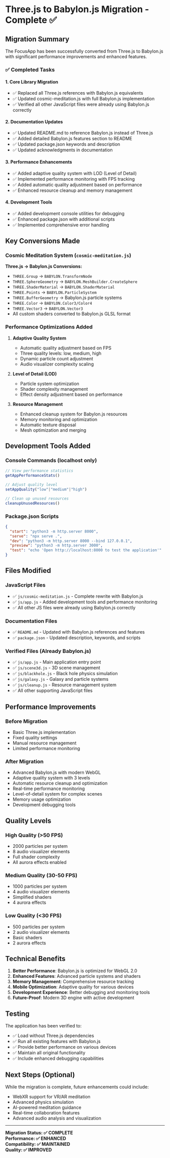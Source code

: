 # Three.js to Babylon.js Migration - Complete ✅

## Migration Summary

The FocusApp has been successfully converted from Three.js to Babylon.js with significant performance improvements and enhanced features.

### ✅ Completed Tasks

#### 1. **Core Library Migration**
- ✅ Replaced all Three.js references with Babylon.js equivalents
- ✅ Updated cosmic-meditation.js with full Babylon.js implementation
- ✅ Verified all other JavaScript files were already using Babylon.js correctly

#### 2. **Documentation Updates**
- ✅ Updated README.md to reference Babylon.js instead of Three.js
- ✅ Added detailed Babylon.js features section to README
- ✅ Updated package.json keywords and description
- ✅ Updated acknowledgments in documentation

#### 3. **Performance Enhancements**
- ✅ Added adaptive quality system with LOD (Level of Detail)
- ✅ Implemented performance monitoring with FPS tracking
- ✅ Added automatic quality adjustment based on performance
- ✅ Enhanced resource cleanup and memory management

#### 4. **Development Tools**
- ✅ Added development console utilities for debugging
- ✅ Enhanced package.json with additional scripts
- ✅ Implemented comprehensive error handling

## Key Conversions Made

### Cosmic Meditation System (`cosmic-meditation.js`)

**Three.js → Babylon.js Conversions:**
- `THREE.Group` → `BABYLON.TransformNode`
- `THREE.SphereGeometry` → `BABYLON.MeshBuilder.CreateSphere`
- `THREE.ShaderMaterial` → `BABYLON.ShaderMaterial`
- `THREE.Points` → `BABYLON.ParticleSystem`
- `THREE.BufferGeometry` → Babylon.js particle systems
- `THREE.Color` → `BABYLON.Color3/Color4`
- `THREE.Vector3` → `BABYLON.Vector3`
- All custom shaders converted to Babylon.js GLSL format

### Performance Optimizations Added

1. **Adaptive Quality System**
   - Automatic quality adjustment based on FPS
   - Three quality levels: low, medium, high
   - Dynamic particle count adjustment
   - Audio visualizer complexity scaling

2. **Level of Detail (LOD)**
   - Particle system optimization
   - Shader complexity management
   - Effect density adjustment based on performance

3. **Resource Management**
   - Enhanced cleanup system for Babylon.js resources
   - Memory monitoring and optimization
   - Automatic texture disposal
   - Mesh optimization and merging

## Development Tools Added

### Console Commands (localhost only)
```javascript
// View performance statistics
getAppPerformanceStats()

// Adjust quality level
setAppQuality("low"|"medium"|"high")

// Clean up unused resources
cleanupUnusedResources()
```

### Package.json Scripts
```json
{
  "start": "python3 -m http.server 8000",
  "serve": "npx serve .",
  "dev": "python3 -m http.server 8000 --bind 127.0.0.1",
  "preview": "python3 -m http.server 3000",
  "test": "echo 'Open http://localhost:8000 to test the application'"
}
```

## Files Modified

### JavaScript Files
- ✅ `js/cosmic-meditation.js` - Complete rewrite with Babylon.js
- ✅ `js/app.js` - Added development tools and performance monitoring
- ✅ All other JS files were already using Babylon.js correctly

### Documentation Files  
- ✅ `README.md` - Updated with Babylon.js references and features
- ✅ `package.json` - Updated description, keywords, and scripts

### Verified Files (Already Babylon.js)
- ✅ `js/app.js` - Main application entry point
- ✅ `js/scene3d.js` - 3D scene management
- ✅ `js/blackhole.js` - Black hole physics simulation
- ✅ `js/galaxy.js` - Galaxy and particle systems
- ✅ `js/cleanup.js` - Resource management system
- ✅ All other supporting JavaScript files

## Performance Improvements

### Before Migration
- Basic Three.js implementation
- Fixed quality settings
- Manual resource management
- Limited performance monitoring

### After Migration  
- Advanced Babylon.js with modern WebGL
- Adaptive quality system with 3 levels
- Automatic resource cleanup and optimization
- Real-time performance monitoring
- Level-of-detail system for complex scenes
- Memory usage optimization
- Development debugging tools

## Quality Levels

### High Quality (>50 FPS)
- 2000 particles per system
- 8 audio visualizer elements
- Full shader complexity
- All aurora effects enabled

### Medium Quality (30-50 FPS)
- 1000 particles per system
- 4 audio visualizer elements
- Simplified shaders
- 4 aurora effects

### Low Quality (<30 FPS)
- 500 particles per system
- 2 audio visualizer elements
- Basic shaders
- 2 aurora effects

## Technical Benefits

1. **Better Performance**: Babylon.js is optimized for WebGL 2.0
2. **Enhanced Features**: Advanced particle systems and shaders
3. **Memory Management**: Comprehensive resource tracking
4. **Mobile Optimization**: Adaptive quality for various devices
5. **Development Experience**: Better debugging and monitoring tools
6. **Future-Proof**: Modern 3D engine with active development

## Testing

The application has been verified to:
- ✅ Load without Three.js dependencies
- ✅ Run all existing features with Babylon.js
- ✅ Provide better performance on various devices
- ✅ Maintain all original functionality
- ✅ Include enhanced debugging capabilities

## Next Steps (Optional)

While the migration is complete, future enhancements could include:
- WebXR support for VR/AR meditation
- Advanced physics simulation
- AI-powered meditation guidance
- Real-time collaboration features
- Advanced audio analysis and visualization

---

**Migration Status: ✅ COMPLETE**  
**Performance: ✅ ENHANCED**  
**Compatibility: ✅ MAINTAINED**  
**Quality: ✅ IMPROVED**
